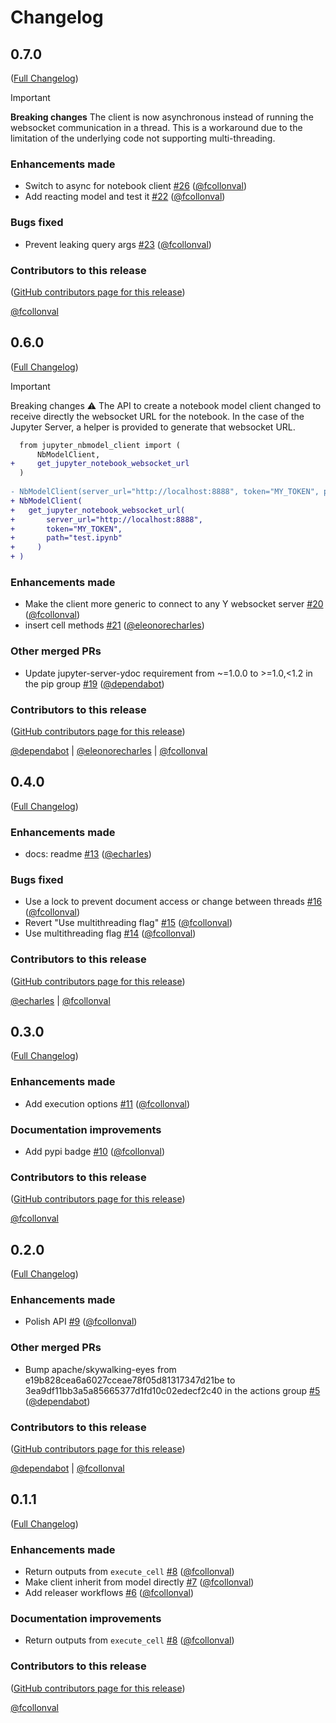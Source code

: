 <!--
  ~ Copyright (c) 2023-2024 Datalayer, Inc.
  ~
  ~ BSD 3-Clause License
-->

# Changelog

<!-- <START NEW CHANGELOG ENTRY> -->

## 0.7.0

([Full Changelog](https://github.com/datalayer/jupyter-nbmodel-client/compare/v0.6.0...3a97512947e6055e09be6b7360a809b434f16274))

> [!IMPORTANT]
> **Breaking changes**
> The client is now asynchronous instead of running the websocket communication in a thread. This is a workaround
> due to the limitation of the underlying code not supporting multi-threading.

### Enhancements made

- Switch to async for notebook client [#26](https://github.com/datalayer/jupyter-nbmodel-client/pull/26) ([@fcollonval](https://github.com/fcollonval))
- Add reacting model and test it [#22](https://github.com/datalayer/jupyter-nbmodel-client/pull/22) ([@fcollonval](https://github.com/fcollonval))

### Bugs fixed

- Prevent leaking query args [#23](https://github.com/datalayer/jupyter-nbmodel-client/pull/23) ([@fcollonval](https://github.com/fcollonval))

### Contributors to this release

([GitHub contributors page for this release](https://github.com/datalayer/jupyter-nbmodel-client/graphs/contributors?from=2025-01-16&to=2025-02-18&type=c))

[@fcollonval](https://github.com/search?q=repo%3Adatalayer%2Fjupyter-nbmodel-client+involves%3Afcollonval+updated%3A2025-01-16..2025-02-18&type=Issues)

<!-- <END NEW CHANGELOG ENTRY> -->

## 0.6.0

([Full Changelog](https://github.com/datalayer/jupyter-nbmodel-client/compare/v0.4.0...3a3b7df9b472fa4ff861da7e26b91641f5d2a37b))

> [!IMPORTANT]
> Breaking changes :warning:
> The API to create a notebook model client changed to receive directly
> the websocket URL for the notebook. In the case of the Jupyter Server,
> a helper is provided to generate that websocket URL.

```patch
  from jupyter_nbmodel_client import (
      NbModelClient,
+     get_jupyter_notebook_websocket_url
  )
  
- NbModelClient(server_url="http://localhost:8888", token="MY_TOKEN", path="test.ipynb"):
+ NbModelClient(
+   get_jupyter_notebook_websocket_url(
+       server_url="http://localhost:8888",
+       token="MY_TOKEN",
+       path="test.ipynb"
+     )
+ )
```

### Enhancements made

- Make the client more generic to connect to any Y websocket server [#20](https://github.com/datalayer/jupyter-nbmodel-client/pull/20) ([@fcollonval](https://github.com/fcollonval))
- insert cell methods [#21](https://github.com/datalayer/jupyter-nbmodel-client/pull/21) ([@eleonorecharles](https://github.com/eleonorecharles))

### Other merged PRs

- Update jupyter-server-ydoc requirement from ~=1.0.0 to >=1.0,\<1.2 in the pip group [#19](https://github.com/datalayer/jupyter-nbmodel-client/pull/19) ([@dependabot](https://github.com/dependabot))

### Contributors to this release

([GitHub contributors page for this release](https://github.com/datalayer/jupyter-nbmodel-client/graphs/contributors?from=2024-12-18&to=2025-01-16&type=c))

[@dependabot](https://github.com/search?q=repo%3Adatalayer%2Fjupyter-nbmodel-client+involves%3Adependabot+updated%3A2024-12-18..2025-01-16&type=Issues) | [@eleonorecharles](https://github.com/search?q=repo%3Adatalayer%2Fjupyter-nbmodel-client+involves%3Aeleonorecharles+updated%3A2024-12-18..2025-01-16&type=Issues) | [@fcollonval](https://github.com/search?q=repo%3Adatalayer%2Fjupyter-nbmodel-client+involves%3Afcollonval+updated%3A2024-12-18..2025-01-16&type=Issues)

## 0.4.0

([Full Changelog](https://github.com/datalayer/jupyter-nbmodel-client/compare/v0.3.0...20ff2d14a92d9339e8ddf8e7c091c102d3ea13fa))

### Enhancements made

- docs: readme [#13](https://github.com/datalayer/jupyter-nbmodel-client/pull/13) ([@echarles](https://github.com/echarles))

### Bugs fixed

- Use a lock to prevent document access or change between threads [#16](https://github.com/datalayer/jupyter-nbmodel-client/pull/16) ([@fcollonval](https://github.com/fcollonval))
- Revert "Use multithreading flag" [#15](https://github.com/datalayer/jupyter-nbmodel-client/pull/15) ([@fcollonval](https://github.com/fcollonval))
- Use multithreading flag [#14](https://github.com/datalayer/jupyter-nbmodel-client/pull/14) ([@fcollonval](https://github.com/fcollonval))

### Contributors to this release

([GitHub contributors page for this release](https://github.com/datalayer/jupyter-nbmodel-client/graphs/contributors?from=2024-12-10&to=2024-12-18&type=c))

[@echarles](https://github.com/search?q=repo%3Adatalayer%2Fjupyter-nbmodel-client+involves%3Aecharles+updated%3A2024-12-10..2024-12-18&type=Issues) | [@fcollonval](https://github.com/search?q=repo%3Adatalayer%2Fjupyter-nbmodel-client+involves%3Afcollonval+updated%3A2024-12-10..2024-12-18&type=Issues)

## 0.3.0

([Full Changelog](https://github.com/datalayer/jupyter-nbmodel-client/compare/v0.2.0...cfc7a804957b777900c105cada76993ce0f6d0c0))

### Enhancements made

- Add execution options [#11](https://github.com/datalayer/jupyter-nbmodel-client/pull/11) ([@fcollonval](https://github.com/fcollonval))

### Documentation improvements

- Add pypi badge [#10](https://github.com/datalayer/jupyter-nbmodel-client/pull/10) ([@fcollonval](https://github.com/fcollonval))

### Contributors to this release

([GitHub contributors page for this release](https://github.com/datalayer/jupyter-nbmodel-client/graphs/contributors?from=2024-12-09&to=2024-12-10&type=c))

[@fcollonval](https://github.com/search?q=repo%3Adatalayer%2Fjupyter-nbmodel-client+involves%3Afcollonval+updated%3A2024-12-09..2024-12-10&type=Issues)

## 0.2.0

([Full Changelog](https://github.com/datalayer/jupyter-nbmodel-client/compare/v0.1.1...590550c1b7d76656f10a0ad59b133d5fe6ab5556))

### Enhancements made

- Polish API [#9](https://github.com/datalayer/jupyter-nbmodel-client/pull/9) ([@fcollonval](https://github.com/fcollonval))

### Other merged PRs

- Bump apache/skywalking-eyes from e19b828cea6a6027cceae78f05d81317347d21be to 3ea9df11bb3a5a85665377d1fd10c02edecf2c40 in the actions group [#5](https://github.com/datalayer/jupyter-nbmodel-client/pull/5) ([@dependabot](https://github.com/dependabot))

### Contributors to this release

([GitHub contributors page for this release](https://github.com/datalayer/jupyter-nbmodel-client/graphs/contributors?from=2024-12-04&to=2024-12-08&type=c))

[@dependabot](https://github.com/search?q=repo%3Adatalayer%2Fjupyter-nbmodel-client+involves%3Adependabot+updated%3A2024-12-04..2024-12-08&type=Issues) | [@fcollonval](https://github.com/search?q=repo%3Adatalayer%2Fjupyter-nbmodel-client+involves%3Afcollonval+updated%3A2024-12-04..2024-12-08&type=Issues)

## 0.1.1

([Full Changelog](https://github.com/datalayer/jupyter-nbmodel-client/compare/aef1fe634cfe585219a2c8ec8a3f9373e6834fec...aae60dc27cc23cf84fe6b4d263506495adb97dd6))

### Enhancements made

- Return outputs from `execute_cell` [#8](https://github.com/datalayer/jupyter-nbmodel-client/pull/8) ([@fcollonval](https://github.com/fcollonval))
- Make client inherit from model directly [#7](https://github.com/datalayer/jupyter-nbmodel-client/pull/7) ([@fcollonval](https://github.com/fcollonval))
- Add releaser workflows [#6](https://github.com/datalayer/jupyter-nbmodel-client/pull/6) ([@fcollonval](https://github.com/fcollonval))

### Documentation improvements

- Return outputs from `execute_cell` [#8](https://github.com/datalayer/jupyter-nbmodel-client/pull/8) ([@fcollonval](https://github.com/fcollonval))

### Contributors to this release

([GitHub contributors page for this release](https://github.com/datalayer/jupyter-nbmodel-client/graphs/contributors?from=2024-12-02&to=2024-12-04&type=c))

[@fcollonval](https://github.com/search?q=repo%3Adatalayer%2Fjupyter-nbmodel-client+involves%3Afcollonval+updated%3A2024-12-02..2024-12-04&type=Issues)
